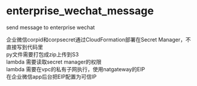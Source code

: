 # enterprise_wechat_message
send message to enterprise wechat

企业微信corpid和corpsecret通过CloudFormation部署在Secret Manager，不直接写到代码里  
py文件需要打包成zip上传到S3  
lambda 需要读取secret manager的权限  
lambda 需要在vpc的私有子网执行，使用natgateway的EIP  
在企业微信app后台把EIP配置为可信IP  
